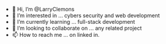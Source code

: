 - 👋 Hi, I’m @LarryClemons
- 👀 I’m interested in ... cybers security and web development
- 🌱 I’m currently learning ... full-stack development
- 💞️ I’m looking to collaborate on ... any related project
- 📫 How to reach me ... on linked in.

<!---
LarryClemons/LarryClemons is a ✨ special ✨ repository because its `README.md` (this file) appears on your GitHub profile.
You can click the Preview link to take a look at your changes.
--->
